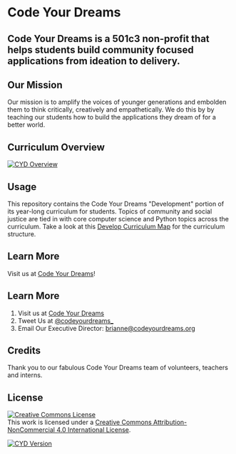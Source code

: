 # Code Your Dreams
## Code Your Dreams is a 501c3 non-profit that helps students build community focused applications from ideation to delivery.

## Our Mission 
Our mission is to amplify the voices of younger generations and embolden them to think critically, creatively and empathetically. We do this by by teaching our students how to build the applications they dream of for a better world. 

## Curriculum Overview
[![CYD Overview][overview-image]][overview-url]
## Usage
This repository contains the Code Your Dreams "Development" portion of its year-long curriculum for students. Topics of community and social justice are tied in with core computer science and Python topics across the curriculum. Take a look at this [Develop Curriculum Map](https://github.com/CodeYourDreams/Develop_Curriculum/blob/master/Curriculum_Map.md) for the curriculum structure.
## Learn More
Visit us at [Code Your Dreams](http://codeyourdreams.org)!
## Learn More
1. Visit us at [Code Your Dreams](http://codeyourdreams.org)
2. Tweet Us at [@codeyourdreams_](http://twitter.com/codeyourdreams_)
3. Email Our Executive Director: brianne@codeyourdreams.org
## Credits
Thank you to our fabulous Code Your Dreams team of volunteers, teachers and interns. 
## License
<a rel="license" href="http://creativecommons.org/licenses/by-nc/4.0/"><img alt="Creative Commons License" style="border-width:0" src="https://i.creativecommons.org/l/by-nc/4.0/88x31.png" /></a><br />This work is licensed under a <a rel="license" href="http://creativecommons.org/licenses/by-nc/4.0/">Creative Commons Attribution-NonCommercial 4.0 International License</a>.

[![CYD Version][cyd-image]][cyd-url]

<!-- Markdown link & img dfn's -->
[cyd-image]: https://user-images.githubusercontent.com/30474080/60455473-0f2a3900-9bfc-11e9-89f3-64320b84742a.png
[cyd-url]: https://user-images.githubusercontent.com/30474080/60455473-0f2a3900-9bfc-11e9-89f3-64320b84742a.png
[overview-image]: https://user-images.githubusercontent.com/30474080/60459291-5d443a00-9c06-11e9-808e-c2db23cac931.png
[overview-url]: https://user-images.githubusercontent.com/30474080/60459291-5d443a00-9c06-11e9-808e-c2db23cac931.png



